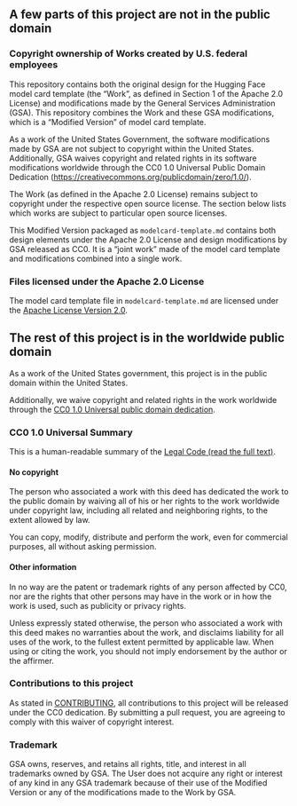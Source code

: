 ## A few parts of this project are not in the public domain

### Copyright ownership of Works created by U.S. federal employees

This repository contains both the original design for the Hugging Face model card template (the “Work”, as defined in Section 1 of the Apache 2.0 License) and modifications made by the General Services Administration (GSA). This repository combines the Work and these GSA modifications, which is a “Modified Version” of model card template.

As a work of the United States Government, the software modifications made by GSA are not subject to copyright within the United States. Additionally, GSA waives copyright and related rights in its software modifications worldwide through the CC0 1.0 Universal Public Domain Dedication (https://creativecommons.org/publicdomain/zero/1.0/).

The Work (as defined in the Apache 2.0 License) remains subject to copyright under the respective open source license. The section below lists which works are subject to particular open source licenses.

This Modified Version packaged as `modelcard-template.md` contains both design elements under the Apache 2.0 License and design modifications by GSA released as CC0. It is a “joint work” made of the model card template and modifications combined into a single work.


### Files licensed under the Apache 2.0 License

The model card template file in `modelcard-template.md` are licensed under the [Apache License Version 2.0](https://www.apache.org/licenses/LICENSE-2.0.txt).


## The rest of this project is in the worldwide public domain

As a work of the United States government, this project is in the public domain within the United States.

Additionally, we waive copyright and related rights in the work worldwide through the [CC0 1.0 Universal public domain dedication](https://creativecommons.org/publicdomain/zero/1.0/).

### CC0 1.0 Universal Summary

This is a human-readable summary of the [Legal Code (read the full text)](https://creativecommons.org/publicdomain/zero/1.0/legalcode).

#### No copyright

The person who associated a work with this deed has dedicated the work to the public domain by waiving all of his or her rights to the work worldwide under copyright law, including all related and neighboring rights, to the extent allowed by law.

You can copy, modify, distribute and perform the work, even for commercial purposes, all without asking permission.

#### Other information

In no way are the patent or trademark rights of any person affected by CC0, nor are the rights that other persons may have in the work or in how the work is used, such as publicity or privacy rights.

Unless expressly stated otherwise, the person who associated a work with this deed makes no warranties about the work, and disclaims liability for all uses of the work, to the fullest extent permitted by applicable law. When using or citing the work, you should not imply endorsement by the author or the affirmer.

### Contributions to this project

As stated in [CONTRIBUTING](CONTRIBUTING.md), all contributions to this project will be released under the CC0 dedication. By submitting a pull request, you are agreeing to comply with this waiver of copyright interest.

### Trademark

GSA owns, reserves, and retains all rights, title, and interest in all trademarks owned by GSA. The User does not acquire any right or interest of any kind in any GSA trademark because of their use of the Modified Version or any of the modifications made to the Work by GSA.
